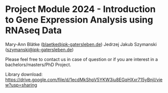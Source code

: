 # Project Module 2024 - Introduction to Gene Expression Analysis using RNAseq Data
Mary-Ann Blätke (<blaetke@ipk-gatersleben.de>)
Jedrzej Jakub Szymanski (<szymanski@ipk-gatersleben.de>)

Please feel free to contact us in case of question or if you are interest in a bachelors/masters/PhD Project.


Library download: https://drive.google.com/file/d/1ecdMkShpV5YKW3iu8EGqHXxr715yBnjI/view?usp=sharing
